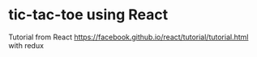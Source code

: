 # tic-tac-toe using React
Tutorial from React https://facebook.github.io/react/tutorial/tutorial.html with redux

